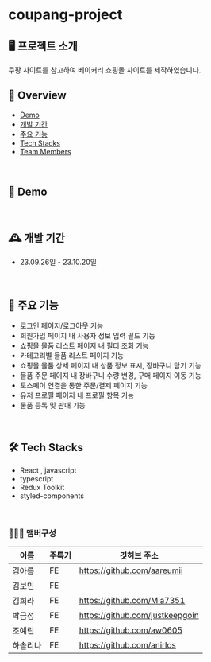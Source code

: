 # coupang-project


## 🖥️ 프로젝트 소개
쿠팡 사이트를 참고하여 베이커리 쇼핑몰 사이트를 제작하였습니다.
<br>

## 📜 Overview 
- [Demo](#id-section1)
- [개발 기간](#id-section2)
- [주요 기능](#id-section4)
- [Tech Stacks](#id-section5)
- [Team Members](#id-section6)

<br>

<div id='id-section1'/>

## 📀 Demo

<br>

<div id='id-section2'/>
  
## 🕰️ 개발 기간
* 23.09.26일 - 23.10.20일


<br>

<div id='id-section4'/>
  
## 📌 주요 기능
 - 로그인 페이지/로그아웃 기능
 - 회원가입 페이지 내 사용자 정보 입력 필드 기능
 - 쇼핑몰 물품 리스트 페이지 내 필터 조회 기능
 - 카테고리별 물품 리스트 페이지 기능 
 - 쇼핑몰 물품 상세 페이지 내 상품 정보 표시, 장바구니 담기 기능
 - 물품 주문 페이지 내 장바구니 수량 변경, 구매 페이지 이동 기능 
 - 토스페이 연결을 통한 주문/결제 페이지 기능
 - 유저 프로필 페이지 내 프로필 항목 기능
 - 물품 등록 및 판매 기능 
<br>

<div id='id-section5'/>

## 🛠 Tech Stacks

- React , javascript
- typescript
- Redux Toolkit
- styled-components

<br>

<div id='id-section6'/>

### 🧑‍🤝‍🧑 맴버구성
|이름|주특기|깃허브 주소|
|---|---|---|
|김아름|FE|<https://github.com/aareumii>|
|김보민|FE||
|김희라|FE|<https://github.com/Mia7351>|
|박금정|FE|<https://github.com/justkeepgoin>|
|조예린|FE|<https://github.com/aw0605>|
|하솔리나|FE|<https://github.com/anirlos>|
